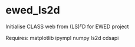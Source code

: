 # ewed_ls2d
Initialise CLASS web from (LS)²D for EWED project

Requires: matplotlib ipympl numpy ls2d cdsapi